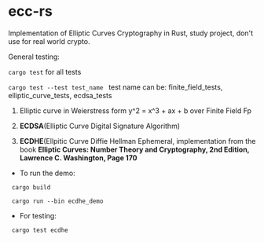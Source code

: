 # ecc-rs

Implementation of Elliptic Curves Cryptography in Rust, study project, don't use for real world crypto.

General testing: 

<code>cargo test</code> for all tests 

<code>cargo test --test test_name </code> test name can be: finite_field_tests, elliptic_curve_tests, ecdsa_tests

1. Elliptic curve in Weierstress form y^2 = x^3 + ax + b over Finite Field Fp 
2. <b>ECDSA</b>(Elliptic Curve Digital Signature Algorithm)

3. <b>ECDHE</b>(Ellpitic Curve Diffie Hellman Ephemeral, implementation from the book <b>Elliptic Curves: Number Theory and Cryptography, 2nd Edition, Lawrence C. Washington, Page 170</b> 

- To run the demo: 

<code> cargo build</code>

<code> cargo run --bin ecdhe_demo </code>

- For testing:
  
<code> cargo test ecdhe </code> 
